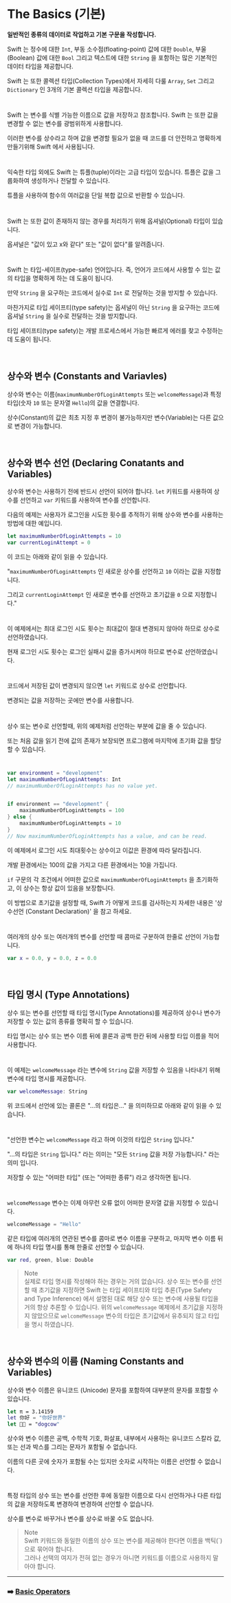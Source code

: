# The Basics (기본)
**일반적인 종류의 데이터로 작업하고 기본 구문을 작성합니다.**

Swift 는 정수에 대한 `Int`, 부동 소수점(floating-point) 값에 대한 `Double`, 부울(Boolean) 값에 대한 `Bool` 그리고 텍스트에 대한 `String` 을 포함하는 많은 기본적인 데이터 타입을 제공합니다.

Swift 는 또한 콜렉션 타입(Collection Types)에서 자세히 다룰 `Array`, `Set` 그리고 `Dictionary` 인 3개의 기본 콜렉션 타입을 제공합니다.

#

Swift 는 변수를 식별 가능한 이름으로 값을 저장하고 참조합니다. Swift 는 또한 값을 변경할 수 없는 변수를 광범위하게 사용합니다.

이러한 변수를 상수라고 하며 값을 변경할 필요가 없을 때 코드를 더 안전하고 명확하게 만들기위해 Swift 에서 사용됩니다.

#

익숙한 타입 외에도 Swift 는 튜플(tuple)이라는 고급 타입이 있습니다. 튜플은 값을 그룹화하여 생성하거나 전달할 수 있습니다.

튜플을 사용하여 함수의 여러값을 단일 복합 값으로 반환할 수 있습니다.

#

Swift 는 또한 값이 존재하지 않는 경우를 처리하기 위해 옵셔널(Optional) 타입이 있습니다.

옵셔널은 "값이 있고 x와 같다" 또는 "값이 없다"를 알려줍니다.

#

Swift 는 타입-세이프(type-safe) 언어입니다. 즉, 언어가 코드에서 사용할 수 있는 값의 타입을 명확하게 하는 데 도움이 됩니다.

만약 `String` 을 요구하는 코드에서 실수로 `Int` 로 전달하는 것을 방지할 수 있습니다.

마찬가지로 타입 세이프티(type safety)는 옵셔널이 아닌 `String` 을 요구하는 코드에 옵셔널 `String` 을 실수로 전달하는 것을 방지합니다.
 
타입 세이프티(type safety)는 개발 프로세스에서 가능한 빠르게 에러를 찾고 수정하는데 도움이 됩니다.

<br>

## 상수와 변수 (Constants and Variavles)

상수와 변수는 이름(`maximumNumberOfLoginAttempts` 또는 `welcomeMessage`)과 특정 타입(숫자 `10` 또는 문자열 `Hello`)의 값을 연결합니다.

상수(Constant)의 값은 최초 지정 후 변경이 불가능하지만 변수(Variable)는 다른 값으로 변경이 가능합니다.

<br>

## 상수와 변수 선언 (Declaring Conatants and Variables)

상수와 변수는 사용하기 전에 반드시 선언이 되어야 합니다. `let` 키워드를 사용하여 상수를 선언하고 `var` 키워드를 사용하여 변수를 선언합니다.

다음의 예제는 사용자가 로그인을 시도한 횟수를 추적하기 위해 상수와 변수를 사용하는 방법에 대한 예입니다.

~~~ swift
let maximumNumberOfLoginAttempts = 10
var currentLoginAttempt = 0
~~~

이 코드는 아래와 같이 읽을 수 있습니다.

"`maximumNumberOfLoginAttempts` 인 새로운 상수를 선언하고  `10` 이라는 값을 지정합니다.

그리고 `currentLoginAttempt` 인 새로운 변수를 선언하고 초기값을 `0` 으로 지정합니다."

#

이 예제에서는 최대 로그인 시도 횟수는 최대값이 절대 변경되지 않아야 하므로 상수로 선언하였습니다.

현재 로그인 시도 횟수는 로그인 실패시 값을 증가시켜야 하므로 변수로 선언하였습니다.

#

코드에서 저장된 값이 변경되지 않으면 `let` 키워드로 상수로 선언합니다.

변경되는 값을 저장하는 곳에만 변수를 사용합니다.

#

상수 또는 변수로 선언할때, 위의 예제처럼 선언하는 부분에 값을 줄 수 있습니다.

또는 처음 값을 읽기 전에 값의 존재가 보장되면 프로그램에 마지막에 초기화 값을 할당할 수 있습니다.

#

~~~ swift
var environment = "development"
let maximumNumberOfLoginAttempts: Int
// maximumNumberOfLoginAttempts has no value yet.


if environment == "development" {
    maximumNumberOfLoginAttempts = 100
} else {
    maximumNumberOfLoginAttempts = 10
}
// Now maximumNumberOfLoginAttempts has a value, and can be read.
~~~

이 예제에서 로그인 시도 최대횟수는 상수이고 이값은 환경에 따라 달라집니다.

개발 환경에서는 100의 값을 가지고 다른 환경에서는 10을 가집니다.

`if` 구문의 각 조건에서 어떠한 값으로 `maximumNumberOfLoginAttempts` 을 초기화하고, 이 상수는 항상 값이 있음을 보장합니다.

이 방법으로 초기값을 설정할 때, Swift 가 어떻게 코드를 검사하는지 자세한 내용은 '상수선언 (Constant Declaration)' 을 참고 하세요.

#

여러개의 상수 또는 여러개의 변수를 선언할 때 콤마로 구분하여 한줄로 선언이 가능합니다.

~~~ swift
var x = 0.0, y = 0.0, z = 0.0
~~~

<br>

## 타입 명시 (Type Annotations)

상수 또는 변수를 선언할 때 타입 명시(Type Annotations)를 제공하여 상수나 변수가 저장할 수 있는 값의 종류를 명확히 할 수 있습니다.

타입 명시는 상수 또는 변수 이름 뒤에 콜론과 공백 한칸 뒤에 사용할 타입 이름을 적어 사용합니다.

#

이 예제는 `welcomeMessage` 라는 변수에 `String` 값을 저장할 수 있음을 나타내기 위해 변수에 타입 명시를 제공합니다.

~~~ swift
var welcomeMessage: String
~~~

위 코드에서 선언에 있는 콜론은 "...의 타입은..." 을 의미하므로 아래와 같이 읽을 수 있습니다.

#

"선언한 변수는 `welcomeMessage` 라고 하며 이것의 타입은 `String` 입니다."

"...의 타입은 `String` 입니다." 라는 의미는 "모든 `String` 값을 저장 가능합니다." 라는 의미 입니다.

저장할 수 있는 "어떠한 타입" (또는 "어떠한 종류") 라고 생각하면 됩니다.

#

`welcomeMessage` 변수는 이제 아무런 오류 없이 어떠한 문자열 값을 지정할 수 있습니다.

~~~ swift
welcomeMessage = "Hello"
~~~

같은 타입에 여러개의 연관된 변수를 콤마로 변수 이름을 구분하고, 마지막 변수 이름 뒤에 하나의 타입 명시를 통해 한줄로 선언할 수 있습니다.

~~~ swift
var red, green, blue: Double
~~~

> Note   
> 실제로 타입 명시를 작성해야 하는 경우는 거의 없습니다. 상수 또는 변수를 선언할 때 초기값을 지정하면 Swift 는 타입 세이프티와 타입 추론(Type Safety and Type Inference) 에서
> 설명된 대로 해당 상수 또는 변수에 사용될 타입을 거의 항상 추론할 수 있습니다.
> 위의 `welcomeMessage` 예제에서 초기값을 지정하지 않았으므로 `welcomeMessage` 변수의 타입은 초기값에서 유추되지 않고 타입을 명시 하였습니다.

<br>

## 상수와 변수의 이름 (Naming Constants and Variables)

상수와 변수 이름은 유니코드 (Unicode) 문자를 포함하여 대부분의 문자를 포함할 수 있습니다.

~~~ swift
let π = 3.14159
let 你好 = "你好世界"
let 🐶🐮 = "dogcow"
~~~

상수와 변수 이름은 공백, 수학적 기호, 화살표, 내부에서 사용하는 유니코드 스칼라 값, 또는 선과 박스를 그리는 문자가 포함될 수 없습니다.

이름의 다른 곳에 숫자가 포함될 수는 있지만 숫자로 시작하는 이름은 선언할 수 없습니다.

#

특정 타입의 상수 또는 변수를 선언한 후에 동일한 이름으로 다시 선언하거나 다른 타입의 값을 저장하도록 변경하여 변경하여 선언할 수 없습니다.

상수를 변수로 바꾸거나 변수를 상수로 바꿀 수도 없습니다.

> Note   
> Swift 키워드와 동일한 이름의 상수 또는 변수를 제공해야 한다면 이름을 백틱(`)으로 묶어야 합니다.  
> 그러나 선택의 여지가 전혀 없는 경우가 아니면 키워드를 이름으로 사용하지 말아야 합니다.
















***

### ➡️ [Basic Operators](https://github.com/Developer-Nova/Swift-Documentation/blob/main/Swift%20Documentation/2.Language%20Guide/2.Basic%20Operators.md)
